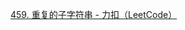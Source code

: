 [459. 重复的子字符串 - 力扣（LeetCode）](https://leetcode.cn/problems/repeated-substring-pattern/description/)



```

```

